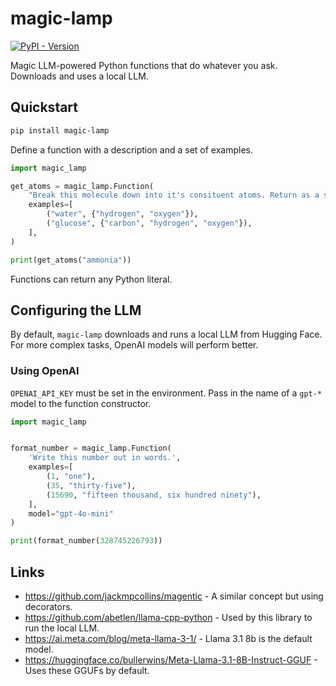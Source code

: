 # magic-lamp
[![PyPI - Version](https://img.shields.io/pypi/v/magic-lamp)](https://pypi.org/project/magic-lamp/)

Magic LLM-powered Python functions that do whatever you ask. Downloads and uses a local LLM.

## Quickstart

```bash
pip install magic-lamp
```

Define a function with a description and a set of examples.

```python
import magic_lamp

get_atoms = magic_lamp.Function(
    "Break this molecule down into it's consituent atoms. Return as a set.",
    examples=[
        ("water", {"hydrogen", "oxygen"}),
        ("glucose", {"carbon", "hydrogen", "oxygen"}),
    ],
)

print(get_atoms("ammonia"))
```

Functions can return any Python literal.

## Configuring the LLM

By default, `magic-lamp` downloads and runs a local LLM from Hugging Face. For more complex tasks, OpenAI models will perform better.

### Using OpenAI

`OPENAI_API_KEY` must be set in the environment. Pass in the name of a `gpt-*` model to the function constructor.

```python
import magic_lamp


format_number = magic_lamp.Function(
    'Write this number out in words.',
    examples=[
        (1, "one"),
        (35, "thirty-five"),
        (15690, "fifteen thousand, six hundred ninety"),
    ],
    model="gpt-4o-mini"
)

print(format_number(328745226793))
```

## Links
- https://github.com/jackmpcollins/magentic - A similar concept but using decorators.
- https://github.com/abetlen/llama-cpp-python - Used by this library to run the local LLM.
- https://ai.meta.com/blog/meta-llama-3-1/ - Llama 3.1 8b is the default model.
- https://huggingface.co/bullerwins/Meta-Llama-3.1-8B-Instruct-GGUF - Uses these GGUFs by default.
